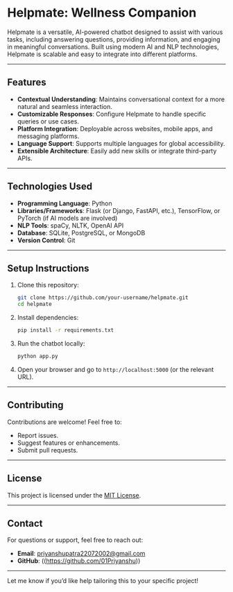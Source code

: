 

# **Helpmate: Wellness Companion**

Helpmate is a versatile, AI-powered chatbot designed to assist with various tasks, including answering questions, providing information, and engaging in meaningful conversations. Built using modern AI and NLP technologies, Helpmate is scalable and easy to integrate into different platforms.

---

## **Features**
- **Contextual Understanding**: Maintains conversational context for a more natural and seamless interaction.
- **Customizable Responses**: Configure Helpmate to handle specific queries or use cases.
- **Platform Integration**: Deployable across websites, mobile apps, and messaging platforms.
- **Language Support**: Supports multiple languages for global accessibility.
- **Extensible Architecture**: Easily add new skills or integrate third-party APIs.

---

## **Technologies Used**
- **Programming Language**: Python
- **Libraries/Frameworks**: Flask (or Django, FastAPI, etc.), TensorFlow, or PyTorch (if AI models are involved)
- **NLP Tools**: spaCy, NLTK, OpenAI API
- **Database**: SQLite, PostgreSQL, or MongoDB
- **Version Control**: Git

---

## **Setup Instructions**
1. Clone this repository:
   ```bash
   git clone https://github.com/your-username/helpmate.git
   cd helpmate
   ```
2. Install dependencies:
   ```bash
   pip install -r requirements.txt
   ```
3. Run the chatbot locally:
   ```bash
   python app.py
   ```
4. Open your browser and go to `http://localhost:5000` (or the relevant URL).

---

## **Contributing**
Contributions are welcome! Feel free to:
- Report issues.
- Suggest features or enhancements.
- Submit pull requests.

---

## **License**
This project is licensed under the [MIT License](LICENSE).

---

## **Contact**
For questions or support, feel free to reach out:
- **Email**: priyanshupatra22072002@gmail.com
- **GitHub**: ((https://github.com/01Priyanshu))

---

Let me know if you’d like help tailoring this to your specific project!
